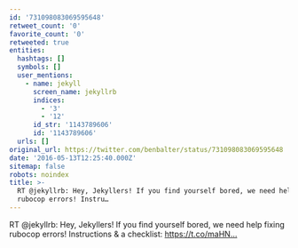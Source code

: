 ```yaml
---
id: '731098083069595648'
retweet_count: '0'
favorite_count: '0'
retweeted: true
entities:
  hashtags: []
  symbols: []
  user_mentions:
    - name: jekyll
      screen_name: jekyllrb
      indices:
        - '3'
        - '12'
      id_str: '1143789606'
      id: '1143789606'
  urls: []
original_url: https://twitter.com/benbalter/status/731098083069595648
date: '2016-05-13T12:25:40.000Z'
sitemap: false
robots: noindex
title: >-
  RT @jekyllrb: Hey, Jekyllers! If you find yourself bored, we need help fixing
  rubocop errors! Instru…
---
```


RT @jekyllrb: Hey, Jekyllers! If you find yourself bored, we need help fixing rubocop errors! Instructions &amp; a checklist: https://t.co/maHN…
